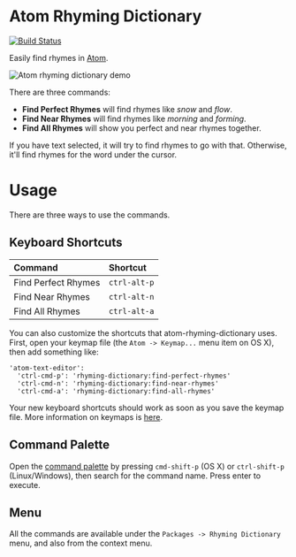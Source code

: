 # Atom Rhyming Dictionary

[![Build Status](https://travis-ci.org/partials-music/atom-rhyming-dictionary.svg?branch=master)](https://travis-ci.org/partials-music/atom-rhyming-dictionary)

Easily find rhymes in [Atom](http://atom.io).

![Atom rhyming dictionary demo](https://cloud.githubusercontent.com/assets/5033974/15276372/2ff824d4-1ab4-11e6-99f9-873ffba70be8.gif)

There are three commands:

- **Find Perfect Rhymes** will find rhymes like *snow* and *flow*.
- **Find Near Rhymes** will find rhymes like *morning* and *forming*.
- **Find All Rhymes** will show you perfect and near rhymes together.

If you have text selected, it will try to find rhymes to go with that. Otherwise, it'll find rhymes for the word under the cursor.

# Usage

There are three ways to use the commands.

## Keyboard Shortcuts

| Command | Shortcut |
| :------------- | :------------- |
| Find Perfect Rhymes | `ctrl-alt-p` |
| Find Near Rhymes | `ctrl-alt-n` |
| Find All Rhymes | `ctrl-alt-a` |

You can also customize the shortcuts that atom-rhyming-dictionary uses. First, open your keymap file (the `Atom -> Keymap...` menu item on OS X), then add something like:

```
'atom-text-editor':
  'ctrl-cmd-p': 'rhyming-dictionary:find-perfect-rhymes'
  'ctrl-cmd-n': 'rhyming-dictionary:find-near-rhymes'
  'ctrl-cmd-a': 'rhyming-dictionary:find-all-rhymes'
```

Your new keyboard shortcuts should work as soon as you save the keymap file. More information on keymaps is [here](http://flight-manual.atom.io/using-atom/sections/basic-customization/).

## Command Palette

Open the [command palette](https://atom.io/packages/command-palette) by pressing `cmd-shift-p` (OS X) or `ctrl-shift-p` (Linux/Windows), then search for the command name. Press enter to execute.

## Menu

All the commands are available under the `Packages -> Rhyming Dictionary` menu, and also from the context menu.
